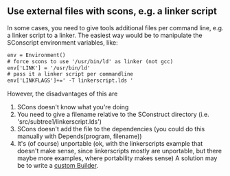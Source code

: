 

## Use external files with scons, e.g. a linker script

In some cases, you need to give tools additional files per command line, e.g. a linker script to a linker. The easiest way would be to manipulate the SConscript environment variables, like: 


```txt
env = Environment()
# force scons to use '/usr/bin/ld' as linker (not gcc)
env['LINK'] = '/usr/bin/ld'
# pass it a linker script per commandline
env['LINKFLAGS']+=' -T linkerscript.lds '
```
However, the disadvantages of this are 

1. SCons doesn't know what you're doing 
1. You need to give a filename relative to the SConstruct directory (i.e. 'src/subtree1/linkerscript.lds') 
1. SCons doesn't add the file to the dependencies (you could do this manually with Depends(program, filename)) 
1. It's (of course) unportable (ok, with the linkerscripts example that doesn't make sense, since linkerscripts mostly are unportable, but there maybe more examples, where portability makes sense) 
A solution may be to write a [custom Builder](CustomBuilders). 
